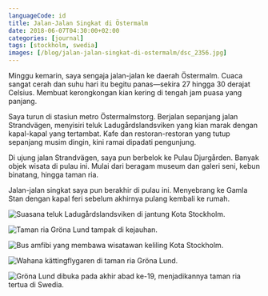 ```yaml
---
languageCode: id
title: Jalan-Jalan Singkat di Östermalm
date: 2018-06-07T04:30:00+02:00
categories: [journal]
tags: [stockholm, swedia]
images: [/blog/jalan-jalan-singkat-di-ostermalm/dsc_2356.jpg]
---
```

Minggu kemarin, saya sengaja jalan-jalan ke daerah Östermalm. Cuaca sangat cerah dan suhu hari itu begitu panas—sekira 27 hingga 30 derajat Celsius. Membuat kerongkongan kian kering di tengah jam puasa yang panjang.

Saya turun di stasiun metro Östermalmstorg. Berjalan sepanjang jalan Strandvägen, menyisiri teluk Ladugårdslandsviken yang kian marak dengan kapal-kapal yang tertambat. Kafe dan restoran-restoran yang tutup sepanjang musim dingin, kini ramai dipadati pengunjung.

Di ujung jalan Strandvägen, saya pun berbelok ke Pulau Djurgården. Banyak objek wisata di pulau ini. Mulai dari beragam museum dan galeri seni, kebun binatang, hingga taman ria.

Jalan-jalan singkat saya pun berakhir di pulau ini. Menyebrang ke Gamla Stan dengan kapal feri sebelum akhirnya pulang kembali ke rumah.

![Suasana teluk Ladugårdslandsviken di jantung Kota Stockholm.](dsc_2356.jpg)

![Taman ria Gröna Lund tampak di kejauhan.](dsc_2358.jpg)

![Bus amfibi yang membawa wisatawan keliling Kota Stockholm.](dsc_2364.jpg)

![Wahana kättingflygaren di taman ria Gröna Lund.](dsc_2371.jpg)

![Gröna Lund dibuka pada akhir abad ke-19, menjadikannya taman ria tertua di Swedia.](dsc_2372.jpg)
